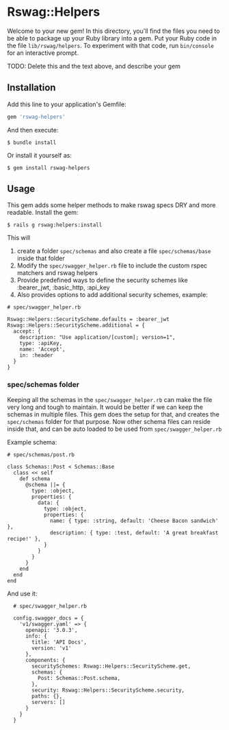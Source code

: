 # Rswag::Helpers

Welcome to your new gem! In this directory, you'll find the files you need to be able to package up your Ruby library into a gem. Put your Ruby code in the file `lib/rswag/helpers`. To experiment with that code, run `bin/console` for an interactive prompt.

TODO: Delete this and the text above, and describe your gem

## Installation

Add this line to your application's Gemfile:

```ruby
gem 'rswag-helpers'
```

And then execute:

    $ bundle install

Or install it yourself as:

    $ gem install rswag-helpers

## Usage

This gem adds some helper methods to make rswag specs DRY and more readable. Install the gem:

    $ rails g rswag:helpers:install

This will 

  1. create a folder `spec/schemas` and also create a file `spec/schemas/base` inside that folder
  2. Modify the `spec/swagger_helper.rb` file to include the custom rspec matchers and rswag helpers
  3. Provide predefined ways to define the security schemes like :bearer_jwt, :basic_http, :api_key
  4. Also provides options to add additional security schemes, example:


    # spec/swagger_helper.rb

    Rswag::Helpers::SecurityScheme.defaults = :bearer_jwt
    Rswag::Helpers::SecurityScheme.additional = {
      accept: {
        description: "Use application/[custom]; version=1",
        type: :apiKey,
        name: 'Accept',
        in: :header
      }
    }

### spec/schemas folder

Keeping all the schemas in the `spec/swagger_helper.rb` can make the file very long and tough to maintain. It would be better
if we can keep the schemas in multiple files. This gem does the setup for that, and creates the `spec/schemas` folder for that purpose. Now other schema files can reside inside that, and can be auto loaded to be used from `spec/swagger_helper.rb`

Example schema:

    # spec/schemas/post.rb

    class Schemas::Post < Schemas::Base
      class << self
        def schema
          @schema ||= {
            type: :object,
            properties: {
              data: {
                type: :object,
                properties: {
                  name: { type: :string, default: 'Cheese Bacon sandwich' },
                  description: { type: :test, default: 'A great breakfast recipe!' },
                }
              }
            }
          }
        end
      end
    end

And use it:

      # spec/swagger_helper.rb
      
      config.swagger_docs = {
        'v1/swagger.yaml' => {
          openapi: '3.0.3',
          info: {
            title: 'API Docs',
            version: 'v1'
          },
          components: {
            securitySchemes: Rswag::Helpers::SecurityScheme.get,
            schemas: {
              Post: Schemas::Post.schema,
            },
            security: Rswag::Helpers::SecurityScheme.security,
            paths: {},
            servers: []
          }
        }
      }



